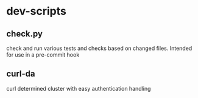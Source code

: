 # dev-scripts

## check.py

check and run various tests and checks based on changed files. Intended for use in a pre-commit hook

## curl-da

curl determined cluster with easy authentication handling
